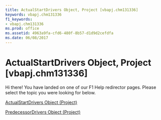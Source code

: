 ```yaml
---
title: ActualStartDrivers Object, Project [vbapj.chm131336]
keywords: vbapj.chm131336
f1_keywords:
- vbapj.chm131336
ms.prod: office
ms.assetid: 4963a9fa-cfd6-480f-8b57-d1d9d2cefdfa
ms.date: 06/08/2017
---
```



# ActualStartDrivers Object, Project [vbapj.chm131336]

Hi there! You have landed on one of our F1 Help redirector pages. Please select the topic you were looking for below.

[ActualStartDrivers Object (Project)](http://msdn.microsoft.com/library/b9a76aed-576f-e7df-3884-c8d3fcecf210%28Office.15%29.aspx)

[PredecessorDrivers Object (Project)](http://msdn.microsoft.com/library/a55a655c-3f43-77db-a861-dba8059e3a21%28Office.15%29.aspx)


